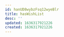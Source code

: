 ```yaml
---
id: hanUD8wybzFsq12wyeBlr
title: hasWishList
desc: ''
updated: 1636317921226
created: 1636317921226
---
```


